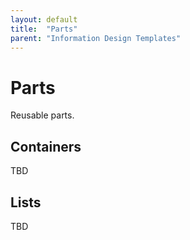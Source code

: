 ```yaml
---
layout: default
title:  "Parts"
parent: "Information Design Templates"
---
```


# Parts

Reusable parts.

## Containers

TBD

## Lists

TBD
